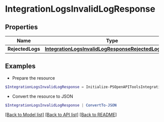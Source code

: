 # IntegrationLogsInvalidLogResponse
## Properties

Name | Type | Description | Notes
------------ | ------------- | ------------- | -------------
**RejectedLogs** | [**IntegrationLogsInvalidLogResponseRejectedLogsInner[]**](IntegrationLogsInvalidLogResponseRejectedLogsInner.md) |  | [optional] 

## Examples

- Prepare the resource
```powershell
$IntegrationLogsInvalidLogResponse = Initialize-PSOpenAPIToolsIntegrationLogsInvalidLogResponse  -RejectedLogs null
```

- Convert the resource to JSON
```powershell
$IntegrationLogsInvalidLogResponse | ConvertTo-JSON
```

[[Back to Model list]](../README.md#documentation-for-models) [[Back to API list]](../README.md#documentation-for-api-endpoints) [[Back to README]](../README.md)

